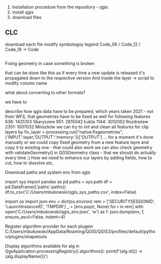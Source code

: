 1. Installation procedure from the repository - qgis 
2. install qgis
3. download files 

## CLC
download each file
modify symbologoy legend 
Code_06 / Code_12 / Code_18 -> Code

##
Fixing geometry in case something is broken


that can be done like this as if every time a new update is released it's propagated down to the respective version
And inside the layer -> script to modify column name

what about converting to other formats?  

we have to 


describe how qgis data have to be prepared, which years taken 2021 - not from WFS, that geometries have to be fixed as well for following features
636: 1425103 Skaryszew
951: 2815042 Łukta
1144: 3012052 Rozdrażew
2351: 1007032 Mniszków
we can try to init and clean all features for clip layers by fix_layer = processing.run("native:fixgeometries", {'INPUT':layer,'OUTPUT':'memory:'})['OUTPUT'] ...
for a moment it's done manually
or we could copy fixed geometry from a new feature layre and copy it to existing one - that could also work 
we can also check geometry with validateGeometry() in QGSGeometry class - that we should do actually every time ;)
How we need to enhance our layers by adding fields, how to cut, how to dissolve etc,



Download paths and system env from qgis

import sys
import pandas as pd
paths = sys.path
df = pd.DataFrame({'paths':paths})
df.to_csv('C:/Users/mbukowski/qgis_sys_paths.csv', index=False)


import os
import json
env = dict(os.environ)
rem = ['SECURITYSESSIONID', 'LaunchInstanceID', 'TMPDIR']
_ = [env.pop(r, None) for r in rem]
with open('C:/Users/mbukowski/qgis_env.json', 'w') as f: 
    json.dump(env, f, ensure_ascii=False, indent=4)

Register algorithm provider for each plugein
C:/Users/mbukowski/AppData/Roaming/QGIS/QGIS3/profiles/default/python/plugins/shapetools

Display algorithms available
for alg in QgsApplication.processingRegistry().algorithms():
    print(f'{alg.id()} -> {alg.displayName()}')
